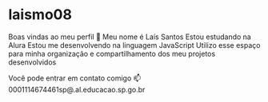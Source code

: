 # laismo08
Boas vindas ao meu perfil 💙
Meu nome é Laís Santos
Estou estudando na Alura
Estou me desenvolvendo na linguagem JavaScript
Utilizo esse espaço para minha organização e compartilhamento dos meu projetos desenvolvidos

Você pode entrar em contato comigo 📫
0001114674461sp@.al.educacao.sp.go.br
